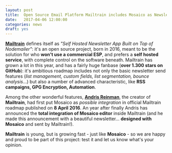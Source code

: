 ```yaml
---
layout: post
title:  Open Source Email Platform Mailtrain includes Mosaico as Newsletter Editor
date:   2017-04-06 12:00:00
categories: news
draft: yes
---
```


**[Mailtrain](https://mailtrain.org)** defines itself as *"Self Hosted Newsletter App Built on Top of Nodemailer"*: it's an open source project, born in 2016, meant to be the solution for who **won't use a commercial ESP**, and prefers a **self hosted service**, with complete control on the software beneath.
Mailtrain has grown a lot in this year, and has a fairly huge fanbase (**over 1.300 stars on GitHub**): it's ambitious roadmap includes not only the basic newsletter send features (*list management, custom fields, list segmentation, bounce analysis*...) but also a number of advanced characteristic, like **RSS campaigns, GPG Encryption, Automation**.

Among the other wonderful features, **[Andris Reinman](https://github.com/andris9)**, the creator of **Mailtrain**, had first put Mosaico as *possible integration* in official Mailtrain roadmap published on **8 April 2016**. 
An year after finally Andris has announced the **total integration of Mosaico editor** inside Mailtrain (and he made this announcement with a beautiful newsletter... **designed with Mosaico** and sent by Mailtrain!).

**Mailtrain** is young, but is growing fast - just like **Mosaico** - so we are happy and proud to be part of this project: test it and let us know what's your opinion.
